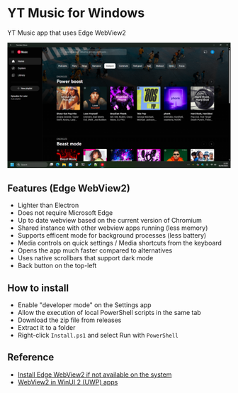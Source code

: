 # YT Music for Windows
YT Music app that uses Edge WebView2

![Screenshot](screenshot.png)

## Features (Edge WebView2)
- Lighter than Electron
- Does not require Microsoft Edge
- Up to date webview based on the current version of Chromium
- Shared instance with other webview apps running (less memory)
- Supports efficent mode for background processes (less battery)
- Media controls on quick settings / Media shortcuts from the keyboard
- Opens the app much faster compared to alternatives
- Uses native scrollbars that support dark mode
- Back button on the top-left

## How to install
- Enable "developer mode" on the Settings app
- Allow the execution of local PowerShell scripts in the same tab
- Download the zip file from releases
- Extract it to a folder
- Right-click `Install.ps1` and select Run with `PowerShell`


## Reference
- [Install Edge WebView2 if not available on the system](https://developer.microsoft.com/en-us/microsoft-edge/webview2/consumer/)
- [WebView2 in WinUI 2 (UWP) apps](https://learn.microsoft.com/en-us/microsoft-edge/webview2/platforms/winui2-uwp)